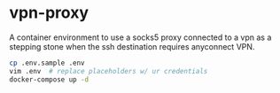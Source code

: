 # vpn-proxy

A container environment to use a socks5 proxy connected to a vpn as a stepping stone when the ssh destination requires anyconnect VPN.

```bash
cp .env.sample .env
vim .env  # replace placeholders w/ ur credentials
docker-compose up -d
```
